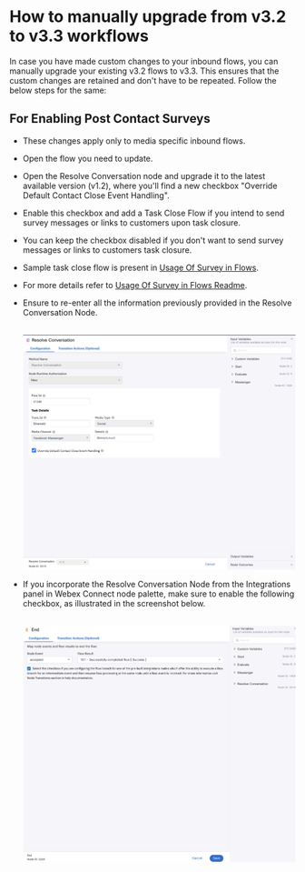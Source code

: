 
# How to manually upgrade from v3.2 to v3.3 workflows

In case you have made custom changes to your inbound flows, you can manually upgrade your existing v3.2 flows to v3.3. This ensures that the custom changes are retained and don't have to be repeated. Follow the below steps for the same:

## For Enabling Post Contact Surveys
- These changes apply only to media specific inbound flows.
- Open the flow you need to update.
- Open the Resolve Conversation node and upgrade it to the latest available version (v1.2), where you'll find a new checkbox "Override Default Contact Close Event Handling".
- Enable this checkbox and add a Task Close Flow if you intend to send survey messages or links to customers upon task closure.
- You can keep the checkbox disabled if you don't want to send survey messages or links to customers task closure.
- Sample task close flow is present in [Usage Of Survey in Flows](v3.3/Sample/Usage%20Of%20Surveys%20in%20Flows/).
- For more details refer to [Usage Of Survey in Flows Readme](v3.3/Sample/Usage%20Of%20Surveys%20in%20Flows/README.md).
- Ensure to re-enter all the information previously provided in the Resolve Conversation Node.

  <br><img width="800" alt="FBResolveConversation" src="v3.3/images/FBResolveConversation.png"><br>

- If you incorporate the Resolve Conversation Node from the Integrations panel in Webex Connect node palette, make sure to enable the following checkbox, as illustrated in the screenshot below.

  <br><img width="800" alt="Accepted" src="v3.3/images/Accepted.png"><br>

